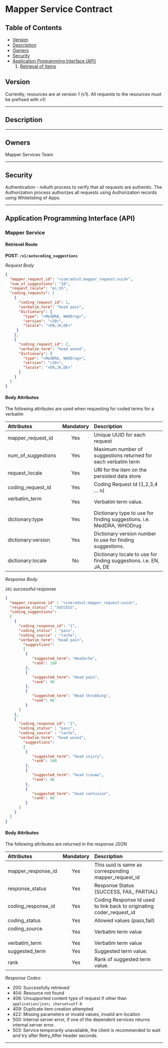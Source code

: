 # Mapper Service Contract

## Table of Contents
- [Version](#version)
- [Description](#description)
- [Owners](#owners)
- [Security](#security)
- [Application Programming Interface (API)](#application-programming-interface-api)
  1. [Retrieval of Items](#retrieval-routes)


## Version
Currently, resources are at version 1 (v1). All requests to the resources must be prefixed with v1/

***

## Description


***

## Owners
Mapper Services Team
***

## Security
Authentication - mAuth process to verify that all requests are authentic. 
The Authorization process authorizes all requests using Authorization records using Whitelisting of Apps.

***

## Application Programming Interface (API)
### Mapper Service


#### Retrievel Route
**POST: `/v1/autocoding_suggestions`**

*Request Body*
```json
{
  "mapper_request_id": "<com:mdsol:mapper_request:uuid>",
  "num_of_suggestions": "10",
  "request_locale": "en_US",
  "coding_requests": [
    {
      "coding_request_id": 1,
      "verbatim_term": "head pain",
      "dictionary": {
        "type": "<MedDRA, WHODrug>",
        "version": "<20>",
        "locale": "<EN,JA,DE>"
     }
    },
    {
      "coding_request_id": 2,
      "verbatim_term": "head wound",
      "dictionary": {
        "type": "<MedDRA, WHODrug>",
        "version": "<20>",
        "locale": "<EN,JA,DE>"   
      }
    }
  ]
}
```


#### Body Attributes
The following attributes are used when requesting for coded terms for a verbatim 

|Attributes                   |Mandatory|Description                                                            |
|:----------------------------|:-------:|:----------------------------------------------------------------------|
|mapper_request_id            |   Yes   |Unique UUID for each request                                           |
|num_of_suggestions           |   Yes   |Maximum number of suggestions returned for each verbatim term          |
|request_locale               |   Yes   |URI for the item on the persisted data store                           |
|coding_request_id            |   Yes   |Coding Request Id (1,2,3,4 … n)                                        |
|verbatim_term                |   Yes   |Verbatim term value.                                                   |
|dictionary:type              |   Yes   |Dictionary type to use for finding suggestions.  i.e. MedDRA, WHODrug  |
|dictionary:version           |   Yes   |Dictionary version number to use for finding suggestions.              |
|dictionary:locale            |   No    |Dictionary locale to use for finding suggestions.  i.e. EN, JA, DE     |


*Response Body*

`201` successful response
```json
{
  "mapper_response_id" : "<com:mdsol:mapper_request:uuid>", 
  "response_status" : "SUCCESS", 
  "coding_suggestions": 
  [
   	{
      "coding_response_id": "1",
      "coding_status" : "pass", 
      "coding_source" : "cache", 
   	  "verbatim_term": "head pain",
     	"suggestions": 
     	[
         {
           	"suggested_term": "Headache",
           	"rank": 100
         },
         {
           	"suggested_term": "Head pain",
           	"rank": 90
         },
         {
           	"suggested_term": "Head throbbing",
           	"rank": 80
         }
   	  ]
   	},
   	{
      "coding_response_id": "2",
      "coding_status" : "pass", 
      "coding_source" : "cache", 
   	  "verbatim_term": "head wound",
     	"suggestions": 
     	[
         {
           	"suggested_term": "head injury",
           	"rank": 100
         },
         {
           	"suggested_term": "head trauma",
           	"rank": 90
         },
         {
           	"suggested_term": "head contusion",
           	"rank": 80
         }
   	  ]
   	}
  ]
}
```

#### Body Attributes
The following attributes are returned in the response JSON 

|Attributes                   |Mandatory|Description                                                            |
|:----------------------------|:-------:|:----------------------------------------------------------------------|
|mapper_response_id           |   Yes   |This uuid is same as corresponding mapper_request_id                   |
|response_status              |   Yes   |Response Status (SUCCESS, FAIL, PARTIAL)                               |
|coding_response_id           |   Yes   |Coding Response Id used to link back to originating coder_request_id   |
|coding_status                |   Yes   |Allowed values (pass,fail)                                             |
|coding_source                |   Yes   |Verbatim term value                                                    |
|verbatim_term                |   Yes   |Verbatim term value                                                    |
|suggested_term               |   Yes   |Suggested term value.                                                  |
|rank                         |   Yes    |Rank of suggested term value.                                          |



*Response Codes:*
* 200: Successfully retrieved
* 404: Resource not found
* 406: Unsupported content type of request if other than `application/json; charset=utf-8`
* 409: Duplicate item creation attempted
* 422: Missing parameters or invalid values, invalid arn location
* 500: Internal server error, if one of the dependent services returns internal server error.
* 503: Service temporarily unavailable, the client is recommended to wait and try after Retry_After header seconds.

***

